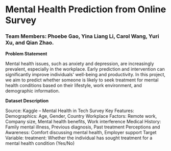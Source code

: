 # Mental Health Prediction from Online Survey
### Team Members: Phoebe Gao, Yina Liang Li, Carol Wang, Yuri Xu, and Qian Zhao.

**Problem Statement**

Mental health issues, such as anxiety and depression, are increasingly prevalent, especially in the workplace. Early prediction and intervention can significantly improve individuals' well-being and productivity.
In this project, we aim to predict whether someone is likely to seek treatment for mental health conditions based on their lifestyle, work environment, and demographic information.

**Dataset Description**

Source: Kaggle – Mental Health in Tech Survey
Key Features:
Demographics: Age, Gender, Country
Workplace Factors: Remote work, Company size, Mental health benefits, Work interference
Medical History: Family mental illness, Previous diagnosis, Past treatment
Perceptions and Awareness: Comfort discussing mental health, Employer support
Target Variable:
treatment: Whether the individual has sought treatment for a mental health condition (Yes/No)
